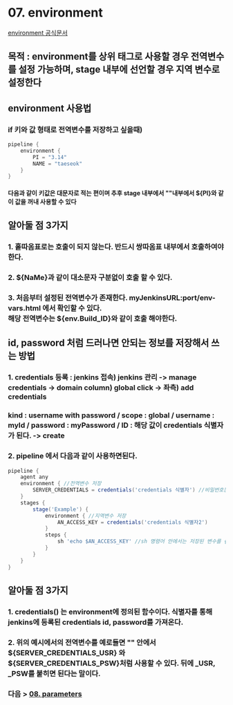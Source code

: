 # 07. environment
[environment 공식문서](https://www.jenkins.io/doc/book/pipeline/syntax/#environment)
## 목적 : environment를 상위 태그로 사용할 경우 전역변수를 설정 가능하며, stage 내부에 선언할 경우 지역 변수로 설정한다
## environment 사용법
### if 키와 값 형태로 전역변수를 저장하고 싶을때)
```groovy
pipeline {
    environment {
        PI = "3.14"
        NAME = "taeseok"
    }
}
```
#### 다음과 같이 키값은 대문자로 적는 편이며 추후 stage 내부에서 ""내부에서 \${PI}와 같이 값을 꺼내 사용할 수 있다
## 알아둘 점 3가지
### 1. 홑따옴표로는 호출이 되지 않는다. 반드시 쌍따옴표 내부에서 호출하여야한다.
### 2. \${NaMe}과 같이 대소문자 구분없이 호출 할 수 있다.
### 3. 처음부터 설정된 전역변수가 존재한다. myJenkinsURL:port/env-vars.html 에서 확인할 수 있다.<br>해당 전역변수는 \${env.Build_ID}와 같이 호출 해야한다.

## id, password 처럼 드러나면 안되는 정보를 저장해서 쓰는 방법
### 1. credentials 등록 : jenkins 접속) jenkins 관리 -> manage credentials -> domain column) global click -> 좌측) add credentials
### kind : username with password / scope : global / username : myId / password : myPassword / ID : 해당 값이 credentials 식별자가 된다. -> create
### 2. pipeline 에서 다음과 같이 사용하면된다.
```groovy
pipeline {
    agent any
    environment { //전역변수 저장
        SERVER_CREDENTIALS = credentials('credentials 식별자') //비밀번호는 암호화되어있지만 이용가능하다
    }
    stages {
        stage('Example') {
            environment { //지역변수 저장
                AN_ACCESS_KEY = credentials('credentials 식별자2')
            }
            steps {
                sh 'echo $AN_ACCESS_KEY' //sh 명령어 안에서는 저장된 변수를 {}없이 바로 사용할 수 있다.
            }
        }
    }
}
```
## 알아둘 점 3가지
### 1. credentials() 는 environment에 정의된 함수이다. 식별자를 통해 jenkins에 등록된 credentials id, password를 가져온다.
### 2. 위의 예시에서의 전역변수를 예로들면 "" 안에서 \${SERVER_CREDENTIALS_USR} 와 \${SERVER_CREDENTIALS_PSW}처럼 사용할 수 있다. 뒤에 _USR, _PSW를 붙히면 된다는 말이다.
  
### 다음 > [08. parameters](08.%20parameters.md)
